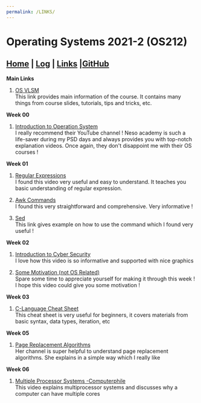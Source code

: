 ```yaml
---
permalink: /LINKS/
---
```

# Operating Systems 2021-2 (OS212)
## [Home](index.md) | [Log](https://ciellaindria28.github.io/os212/TXT/mylog.txt) | [Links](links.md) |[GitHub](https://github.com/ciellaindria28/os212)

**Main Links**
1. [OS VLSM](https://os.vlsm.org)<br>
This link provides main information of the course. It contains many things from course slides, tutorials, tips and tricks, etc.

**Week 00**
1. [Introduction to Operation System](https://www.youtube.com/watch?v=vBURTt97EkA&list=PLBlnK6fEyqRiVhbXDGLXDk_OQAeuVcp2O)<br>
I really recommend their YouTube channel ! Neso academy is such a life-saver during my PSD days and always provides you with top-notch explanation videos. 
Once again, they don't disappoint me with their OS courses !

**Week 01**
1. [Regular Expressions](https://www.youtube.com/watch?v=bgBWp9EIlMM)<br>
I found this video very useful and easy to understand. It teaches you basic understanding of regular expression.

2. [Awk Commands](https://www.howtogeek.com/562941/how-to-use-the-awk-command-on-linux/)<br>
I found this very straightforward and comprehensive. Very informative !

3. [Sed](https://www.geeksforgeeks.org/sed-command-in-linux-unix-with-examples/)<br>
This link gives example on how to use the command which I found very useful !

**Week 02**
1. [Introduction to Cyber Security](https://www.youtube.com/watch?v=z5nc9MDbvkw)<br>
I love how this video is so informative and supported with nice graphics

2. [Some Motivation (not OS Related)](https://www.youtube.com/watch?v=8ZhoeSaPF-k)<br>
Spare some time to appreciate yourself for making it through this week ! I hope this video could give you some motivation !

**Week 03**
1. [C-Language Cheat Sheet](https://www.codewithharry.com/blogpost/c-cheatsheet)<br>
This cheat sheet is very useful for beginners, it covers materials from basic syntax, data types, iteration, etc


**Week 05**
1. [Page Replacement Algorithms](https://www.youtube.com/watch?v=jeJIKKQcqpU)<br>
Her channel is super helpful to understand page replacement algorithms. She explains in a simple way which I really like

**Week 06**
1. [Multiple Processor Systems -Computerphile](https://www.youtube.com/watch?v=3RvkfuXUv1c)<br>
This video explains multiprocessor systems and discusses why a computer can have multiple cores

